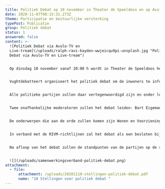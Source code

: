 ```yaml
---
title: Politiek Debat op 10 november in Theater de Speeldoos en op Avulo-TV
date: 2020-11-07T08:15:31.273Z
theme: Participatie en bestuurlijke versterking
typePost: Publicatie
group: Politiek debat
status: 1
answered: false
content: >-
  ![Politiek Debat via Avulo-TV en
  Live-tream](/uploads/ralph-ravi-kayden-wwjeicqu9pi-unsplash.jpg "Politiek
  Debat via Avulo-TV en Live-tream")


  Op dinsdag 10 november vanaf 20:00 h wordt in Theater de Speeldoos het Politiek Debat 2020 gehouden in aanloop op de gemeenteraadsverkiezingen. 


  Vughtdebatteert organiseert het politiek debat om de inwoners te informeren en de politieke partijen optimaal de kans geven te laten zien waar zij voor staan. Uniek aan dit debat is dat vragen van bewoners centraal staan en worden voorgelegd in de vorm van stellingen. Dit debat is voor en door bewoners georganiseerd. Vughtdebatteert is het samenwerkingsverband bestaande uit [VughtParticipeert](https://www.vughtparticipeert.nl/), [Avulo](https://www.avulo.nl/), [Theater de Speeldoos](https://theaterdespeeldoos.nl/) en [Huis73](https://www.huis73.nl/).


  Alle politieke partijen zullen daar vertegenwoordigd zijn en onder leiding van twee onafhankelijke moderatoren met elkaar in debat gaan. Voorafgaande aan het debat zijn 18 stellingen (zie bijlage) geformuleerd waarover de partijen hun standpunten hebben bepaald en kunnen toelichten en verdedigen.


  Twee onafhankelijke moderatoren zullen het debat leiden: Bart Eigeman (voormalig wethouder in Den Bosch) en Jan Peels (freelance journalist en media-allrounder). Aan het begin van het debat krijgen alle partijen de gelegenheid zich kort voor te stellen.


  De onderwerpen die aan de orde zullen komen zijn Wonen en Voorzieningen, Verkeer en Veiligheid, Gezonde en schone Lucht en Natuurbehoud, Burgerparticipatie, Financiën en transparante Besluitvorming. Prangende vragen van bewoners zullen de revue passeren en partijen zullen worden uitgedaagd duidelijk te maken waar ze voor staan.


  In verband met de RIVM-richtlijnen zal het debat als een besloten bijeenkomst worden georganiseerd en zal er geen publiek aanwezig zijn. Het debat zal live worden uitgezonden op Avulo TV (Ziggo kanaal 37, KPN kanaal 1303), via onze [live-stream](https://www.avulo.nl/live-tv), Facebookpagina en het Avulo YouTube-kanaal.


  Na afloop van het debat zullen de standpunten van de partijen op de stellingen worden gepubliceerd. Hiermee willen wij een bijdrage leveren aan een goede informatievoorziening zodat inwoners van de gemeente Vught (Helvoirt, Cromvoirt en Vught) zich kunnen voorbereiden op hun keuze bij de aanstaande gemeenteraadsverkiezingen.


  ![](/uploads/samenwerkingsverband-politiek-debat.png)
attachment:
  - file:
      attachment: /uploads/20201110-stellingen-politiek-debat.pdf
      name: "18 Stellingen voor politiek debat "
---
```

